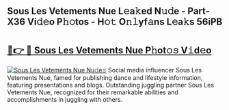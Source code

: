 ## Sous Les Vetements Nue L𝚎a𝚔ed N𝚞𝚍e - Part-X36 Vi𝚍𝚎o P𝚑𝚘tos - H𝚘𝚝 O𝚗𝚕yf𝚊ns L𝚎a𝚔s 56iPB

# <h2><a href="http://kf1g9gs.oniu.top/?m=Sous+Les+Vetements+Nue">🔗👉 🔴 Sous Les Vetements Nue P𝚑ot𝚘𝚜 V𝚒d𝚎o</a></h2>

[![Sous Les Vetements Nue Nu𝚍e𝚜](https://i.imgur.com/0qMVB7G.gif)](http://kf1g9gs.oniu.top/?m=Sous+Les+Vetements+Nue)
Social media influencer Sous Les Vetements Nue, famed for publishing dance and lifestyle information, featuring presentations and blogs. Outstanding juggling partner Sous Les Vetements Nue, recognized for their remarkable abilities and accomplishments in juggling with others.  
